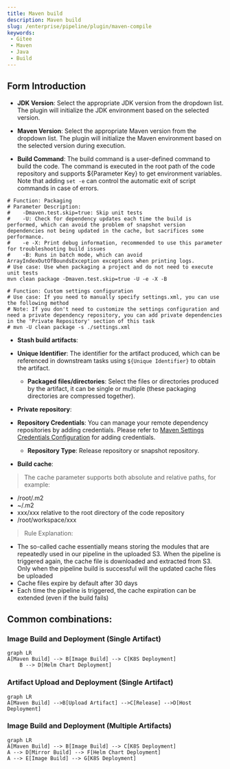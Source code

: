 ```yaml
---
title: Maven build
description: Maven build
slug: /enterprise/pipeline/plugin/maven-compile
keywords:
 - Gitee
 - Maven
 - Java
 - Build
---
```


## Form Introduction

- **JDK Version**: Select the appropriate JDK version from the dropdown list. The plugin will initialize the JDK environment based on the selected version.
  
- **Maven Version**: Select the appropriate Maven version from the dropdown list. The plugin will initialize the Maven environment based on the selected version during execution.
  
- **Build Command**: The build command is a user-defined command to build the code. The command is executed in the root path of the code repository and supports ${Parameter Key} to get environment variables. Note that adding `set -e` can control the automatic exit of script commands in case of errors.

```shell
# Function: Packaging
# Parameter Description:
#    -Dmaven.test.skip=true: Skip unit tests
#    -U: Check for dependency updates each time the build is performed, which can avoid the problem of snapshot version dependencies not being updated in the cache, but sacrifices some performance.
#    -e -X: Print debug information, recommended to use this parameter for troubleshooting build issues
#    -B: Runs in batch mode, which can avoid ArrayIndexOutOfBoundsException exceptions when printing logs.
# Use case: Use when packaging a project and do not need to execute unit tests
mvn clean package -Dmaven.test.skip=true -U -e -X -B

# Function: Custom settings configuration
# Use case: If you need to manually specify settings.xml, you can use the following method
# Note: If you don't need to customize the settings configuration and need a private dependency repository, you can add private dependencies in the 'Private Repository' section of this task
# mvn -U clean package -s ./settings.xml
```

- **Stash build artifacts**:
- **Unique Identifier**: The identifier for the artifact produced, which can be referenced in downstream tasks using `${Unique Identifier}` to obtain the artifact.
    - **Packaged files/directories**: Select the files or directories produced by the artifact, it can be single or multiple (these packaging directories are compressed together).

- **Private repository**:
- **Repository Credentials**: You can manage your remote dependency repositories by adding credentials. Please refer to [Maven Settings Credentials Configuration](/enterprise/pipeline/enterprise-setup/certificate/introduce#others) for adding credentials.
    - **Repository Type**: Release repository or snapshot repository.

- **Build cache**:

> The cache parameter supports both absolute and relative paths, for example:

- /root/.m2
- ~/.m2
- xxx/xxx relative to the root directory of the code repository
- /root/workspace/xxx

> Rule Explanation:

- The so-called cache essentially means storing the modules that are repeatedly used in our pipeline in the uploaded S3. When the pipeline is triggered again, the cache file is downloaded and extracted from S3.
Only when the pipeline build is successful will the updated cache files be uploaded
- Cache files expire by default after 30 days
- Each time the pipeline is triggered, the cache expiration can be extended (even if the build fails)

## Common combinations:

### Image Build and Deployment (Single Artifact)

```mermaid
graph LR
A[Maven Build] --> B[Image Build] --> C[K8S Deployment]
    B --> D[Helm Chart Deployment]
```

### Artifact Upload and Deployment (Single Artifact)

```mermaid
graph LR
A[Maven Build] -->B[Upload Artifact] -->C[Release] -->D[Host Deployment]
```

### Image Build and Deployment (Multiple Artifacts)

```mermaid
graph LR
A[Maven Build] --> B[Image Build] --> C[K8S Deployment]
A --> D[Mirror Build] --> F[Helm Chart Deployment]
A --> E[Image Build] --> G[K8S Deployment]
```